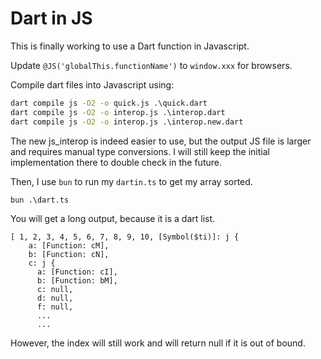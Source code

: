 # Dart in JS
This is finally working to use a Dart function in Javascript.

Update `@JS('globalThis.functionName')` to `window.xxx` for browsers.

Compile dart files into Javascript using:
```cmd
dart compile js -O2 -o quick.js .\quick.dart
dart compile js -O2 -o interop.js .\interop.dart
dart compile js -O2 -o interop.js .\interop.new.dart
```
The new js_interop is indeed easier to use, but the output JS file is larger and requires manual type conversions. I will still keep the initial implementation there to double check in the future.

Then, I use `bun` to run my `dartin.ts` to get my array sorted.
```cmd
bun .\dart.ts
```
You will get a long output, because it is a dart list.
```
[ 1, 2, 3, 4, 5, 6, 7, 8, 9, 10, [Symbol($ti)]: j {
    a: [Function: cM],
    b: [Function: cN],
    c: j {
      a: [Function: cI],
      b: [Function: bM],
      c: null,
      d: null,
      f: null,
      ...
      ...
```
However, the index will still work and will return null if it is out of bound.
